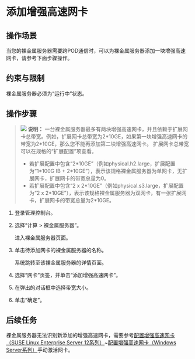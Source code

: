 # 添加增强高速网卡<a name="bms_umn_0040"></a>

## 操作场景<a name="section1411265623811"></a>

当您的裸金属服务器需要跨POD通信时，可以为裸金属服务器添加一块增强高速网卡，请参考下面步骤操作。

## 约束与限制<a name="section33311821194311"></a>

裸金属服务器必须为“运行中”状态。

## 操作步骤<a name="section12462131781817"></a>

>![](public_sys-resources/icon-note.gif) **说明：** 
>一台裸金属服务器最多有两块增强高速网卡，并且依赖于扩展网卡总带宽。例如，扩展网卡总带宽为2\*10GE，如果第一块增强高速网卡的带宽为2\*10GE，那么您不能再添加第二块增强高速网卡。
>扩展网卡总带宽可以在规格的“扩展配置”项查看。
>-   若扩展配置中包含“2\*10GE”（例如physical.h2.large，扩展配置为“1\*100G IB + 2\*10GE”），表示该规格裸金属服务器为单网卡，无扩展网卡，扩展网卡的带宽总量为0。
>-   若扩展配置中包含“2 x 2\*10GE”（例如physical.s3.large，扩展配置为“2 x 2\*10GE”），表示该规格裸金属服务器为双网卡，有一张扩展网卡，扩展网卡的带宽总量为2\*10GE。

1.  登录管理控制台。
2.  选择“计算 \> 裸金属服务器”。

    进入裸金属服务器页面。

3.  单击待添加网卡的裸金属服务器的名称。

    系统跳转至该裸金属服务器的详情页面。

4.  选择“网卡”页签，并单击“添加增强高速网卡”。
5.  在弹出的对话框中选择带宽大小。
6.  单击“确定”。

## 后续任务<a name="section31885515212"></a>

裸金属服务器无法识别新添加的增强高速网卡，需要参考[配置增强高速网卡（SUSE Linux Enterprise Server 12系列）](配置增强高速网卡（SUSE-Linux-Enterprise-Server-12系列）.md)\~[配置增强高速网卡（Windows Server系列）](配置增强高速网卡（Windows-Server系列）.md)手动激活网卡。

